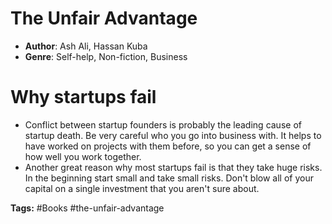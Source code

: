 # The Unfair Advantage
- **Author**: Ash Ali, Hassan Kuba
- **Genre**: Self-help, Non-fiction, Business

# Why startups fail
- Conflict between startup founders is probably the leading cause of startup death. Be very careful who you go into business with. It helps to have worked on projects with them before, so you can get a sense of how well you work together.
- Another great reason why most startups fail is that they take huge risks. In the beginning start small and take small risks. Don't blow all of your capital on a single investment that you aren't sure about.


**Tags:** #Books  #the-unfair-advantage